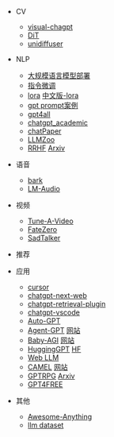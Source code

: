 - CV
  - [visual-chagpt](https://github.com/microsoft/visual-chatgpt)
  - [DiT](https://github.com/facebookresearch/DiT)
  - [unidiffuser](https://github.com/thu-ml/unidiffuser)
  
- NLP
  - [大规模语言模型部署](https://mp.weixin.qq.com/s/e6ymQZs5MY1pdodC7eg8iQ)
  - [指令微调](https://mp.weixin.qq.com/s/Pzd-1XyFSFG4xSsThCSBWQ)
  - [lora](https://github.com/tloen/alpaca-lora) [中文版-lora](https://github.com/QinHsiu/Chinese-alpaca-lora)
  - [gpt prompt案例](https://github.com/QinHsiu/awesome-chatgpt-prompts-zh)
  - [gpt4all](https://github.com/nomic-ai/gpt4all)
  - [chatgpt_academic](https://github.com/binary-husky/chatgpt_academic)
  - [chatPaper](https://github.com/kaixindelele/ChatPaper)
  - [LLMZoo](https://github.com/FreedomIntelligence/LLMZoo)
  - [RRHF](https://github.com/GanjinZero/RRHF) [Arxiv](https://arxiv.org/abs/2304.05302v1)
  
- 语音
  - [bark](https://github.com/suno-ai/bark)
  - [LM-Audio](https://github.com/liusongxiang/Large-Audio-Models)
  
- 视频
  - [Tune-A-Video](https://github.com/showlab/Tune-A-Video)
  - [FateZero](https://github.com/ChenyangQiQi/FateZero)
  - [SadTalker](https://github.com/Winfredy/SadTalker)

- 推荐
  
  
  
- 应用
  - [cursor](https://github.com/getcursor/cursor)
  - [chatgpt-next-web](https://github.com/Yidadaa/ChatGPT-Next-Web)
  - [chatgpt-retrieval-plugin](https://github.com/openai/chatgpt-retrieval-plugin)
  - [chatgpt-vscode](https://github.com/mpociot/chatgpt-vscode)
  - [Auto-GPT](https://github.com/Significant-Gravitas/Auto-GPT)
  - [Agent-GPT](https://github.com/reworkd/AgentGPT) [网站](https://agentgpt.reworkd.ai/)
  - [Baby-AGI](https://github.com/yoheinakajima/babyagi) [网站](http://babyagi.org/)
  - [HuggingGPT](https://github.com/microsoft/JARVIS) [HF](https://huggingface.co/spaces/microsoft/HuggingGPT)
  - [Web LLM](https://github.com/mlc-ai/web-llm)
  - [CAMEL](https://github.com/lightaime/camel) [网站](http://agents.camel-ai.org/)
  - [GPTRPG](https://github.com/dzoba/gptrpg) [Arxiv](https://arxiv.org/abs/2304.03442)
  - [GPT4FREE](https://github.com/xtekky/gpt4free)
  
- 其他
  - [Awesome-Anything](https://github.com/VainF/Awesome-Anything)
  - [llm dataset](https://mp.weixin.qq.com/s/VleZkQT6Vga7vqZP8pvgQQ)
